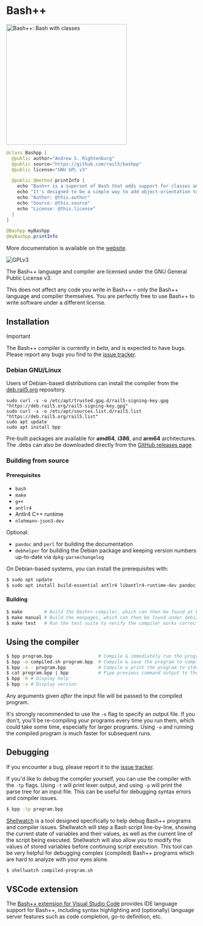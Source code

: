 # Bash++

<img title="" src="./wiki/banner.png" alt="Bash++: Bash with classes" width="319" data-align="center">

<!--
	The following snippet is highlighted as if it were Java
	Because our language is not recognized by GitHub, and the
	Java syntax highlighting looks less-bad than anything else so far
	For proper syntax highlighting, use the Bash++ VSCode extension
-->
```java
@class Bashpp {
  @public author="Andrew S. Rightenburg"
  @public source="https://github.com/rail5/bashpp"
  @public license="GNU GPL v3"

  @public @method printInfo {
	echo "Bash++ is a superset of Bash that adds support for classes and objects."
	echo "It's designed to be a simple way to add object-orientation to Bash scripts."
	echo "Author: @this.author"
	echo "Source: @this.source"
	echo "License: @this.license"
  }
}

@Bashpp myBashpp
@myBashpp.printInfo
```

More documentation is available on the [website](https://bpp.sh).

![GPLv3](https://www.gnu.org/graphics/gplv3-with-text-136x68.png)


The Bash++ language and compiler are licensed under the GNU General Public License v3.

This does not affect any code you write in Bash++ – only the Bash++ language and compiler themselves. You are perfectly free to use Bash++ to write software under a different license.

## Installation

> [!IMPORTANT]
> The Bash++ compiler is currently in *beta*, and is expected to have bugs. Please report any bugs you find to the [issue tracker](https://github.com/rail5/bashpp/issues).
>

### Debian GNU/Linux

Users of Debian-based distributions can install the compiler from the [deb.rail5.org](https://deb.rail5.org) repository.

```shell
sudo curl -s -o /etc/apt/trusted.gpg.d/rail5-signing-key.gpg "https://deb.rail5.org/rail5-signing-key.gpg"
sudo curl -s -o /etc/apt/sources.list.d/rail5.list "https://deb.rail5.org/rail5.list"
sudo apt update
sudo apt install bpp
```

Pre-built packages are available for **amd64**, **i386**, and **arm64** architectures. The .debs can also be downloaded directly from the [GitHub releases page](https://github.com/rail5/bashpp/releases/latest)

### Building from source

#### Prerequisites

 - `bash`
 - `make`
 - `g++`
 - `antlr4`
 - Antlr4 C++ runtime
 - `nlohmann-json3-dev`

Optional:
 - `pandoc` and `perl` for building the documentation
 - `debhelper` for building the Debian package and keeping version numbers up-to-date via `dpkg-parsechangelog`

On Debian-based systems, you can install the prerequisites with:

```bash
$ sudo apt update
$ sudo apt install build-essential antlr4 libantlr4-runtime-dev pandoc perl debhelper nlohmann-json3-dev
```

#### Building

```bash
$ make        # Build the Bash++ compiler, which can then be found at bin/bpp
$ make manual # Build the manpages, which can then be found under debian/
$ make test   # Run the test suite to verify the compiler works correctly
```

## Using the compiler

```bash
$ bpp program.bpp                 # Compile & immediately run the program
$ bpp -o compiled.sh program.bpp  # Compile & save the program to compiled.sh
$ bpp -o - program.bpp            # Compile & print the program to stdout
$ cat program.bpp | bpp           # Pipe previous command output to the compiler
$ bpp -h # Display help
$ bpp -v # Display version
```

Any arguments given *after* the input file will be passed to the compiled program.

It's strongly recommended to use the `-o` flag to specify an output file. If you don't, you'll be re-compiling your programs every time you run them, which could take some time, especially for larger programs. Using `-o` and running the compiled program is much faster for subsequent runs.

## Debugging

If you encounter a bug, please report it to the [issue tracker](https://github.com/rail5/bashpp/issues).

If you'd like to debug the compiler yourself, you can use the compiler with the `-tp` flags. Using `-t` will print lexer output, and using `-p` will print the parse tree for an input file. This can be useful for debugging syntax errors and compiler issues.

```bash
$ bpp -tp program.bpp
```

[Shellwatch](https://github.com/rail5/shellwatch) is a tool designed specifically to help debug Bash++ programs and compiler issues. Shellwatch will step a Bash script line-by-line, showing the current state of variables and their values, as well as the current line of the script being executed. Shellwatch will also allow you to modify the values of stored variables before continuing script execution. This tool can be very helpful for debugging complex (compiled) Bash++ programs which are hard to analyze with your eyes alone.

```bash
$ shellwatch compiled-program.sh
```

## VSCode extension

The [Bash++ extension for Visual Studio Code](https://marketplace.visualstudio.com/items?itemName=rail5.bashpp) provides IDE language support for Bash++, including syntax highlighting and (optionally) language server features such as code completion, go-to definition, etc.
